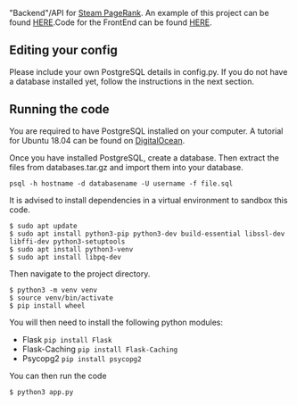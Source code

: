 "Backend"/API for [Steam PageRank](https://www.steampagerank.com). An example of this project can be found [HERE](https://api.steampagerank.com).Code for the FrontEnd can be found [HERE](https://github.com/TwelfthGhast/SteamPR-Frontend).

## Editing your config ##

Please include your own PostgreSQL details in config.py. If you do not have a database installed yet, follow the instructions in the next section.

## Running the code ##

You are required to have PostgreSQL installed on your computer. A tutorial for Ubuntu 18.04 can be found on [DigitalOcean](https://www.digitalocean.com/community/tutorials/how-to-install-and-use-postgresql-on-ubuntu-18-04).

Once you have installed PostgreSQL, create a database. Then extract the files from databases.tar.gz and import them into your database.

```psql -h hostname -d databasename -U username -f file.sql```

It is advised to install dependencies in a virtual environment to sandbox this code.
```
$ sudo apt update
$ sudo apt install python3-pip python3-dev build-essential libssl-dev libffi-dev python3-setuptools
$ sudo apt install python3-venv
$ sudo apt install libpq-dev
```
Then navigate to the project directory.
```
$ python3 -m venv venv
$ source venv/bin/activate
$ pip install wheel
```

You will then need to install the following python modules:
- Flask ```pip install Flask```
- Flask-Caching ```pip install Flask-Caching```
- Psycopg2 ```pip install psycopg2```

You can then run the code
```
$ python3 app.py
```
